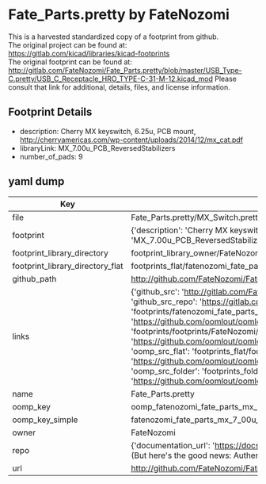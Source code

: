# Fate_Parts.pretty by FateNozomi  
This is a harvested standardized copy of a footprint from github.  
The original project can be found at:  
https://gitlab.com/kicad/libraries/kicad-footprints  
The original footprint can be found at:
http://gitlab.com/FateNozomi/Fate_Parts.pretty/blob/master/USB_Type-C.pretty/USB_C_Receptacle_HRO_TYPE-C-31-M-12.kicad_mod
Please consult that link for additional, details, files, and license information.  
## Footprint Details
* description: Cherry MX keyswitch, 6.25u, PCB mount, http://cherryamericas.com/wp-content/uploads/2014/12/mx_cat.pdf  
* libraryLink: MX_7.00u_PCB_ReversedStabilizers  
* number_of_pads: 9  
## yaml dump  
| Key | Value |  
| --- | --- |  
| file | Fate_Parts.pretty/MX_Switch.pretty/MX_7.00u_PCB_ReversedStabilizers.kicad_mod |  
| footprint | {'description': 'Cherry MX keyswitch, 6.25u, PCB mount, http://cherryamericas.com/wp-content/uploads/2014/12/mx_cat.pdf', 'libraryLink': 'MX_7.00u_PCB_ReversedStabilizers', 'number_of_pads': 9} |  
| footprint_library_directory | footprint_library_owner/FateNozomi_Fate_Parts.pretty |  
| footprint_library_directory_flat | footprints_flat/fatenozomi_fate_parts_mx_7_00u_pcb_reversedstabilizers/working |  
| github_path | http://github.com/FateNozomi/Fate_Parts.pretty/blob/master/MX_Switch.pretty/MX_7.00u_PCB_ReversedStabilizers.kicad_mod |  
| links | {'github_src': 'http://gitlab.com/FateNozomi/Fate_Parts.pretty/blob/master/USB_Type-C.pretty/USB_C_Receptacle_HRO_TYPE-C-31-M-12.kicad_mod', 'github_src_repo': 'https://gitlab.com/kicad/libraries/kicad-footprints', 'oomp_bot': 'footprints/fatenozomi_fate_parts_mx_7_00u_pcb_reversedstabilizers/working', 'oomp_bot_github': 'https://github.com/oomlout/oomlout_oomp_footprint_bot/tree/main/footprints/fatenozomi_fate_parts_mx_7_00u_pcb_reversedstabilizers/working', 'oomp_doc': 'footprints/footprints/FateNozomi/Fate_Parts/MX_7.00u_PCB_ReversedStabilizers/working/', 'oomp_doc_github': 'https://github.com/oomlout/oomlout_oomp_footprint_doc/tree/main/footprints/footprints/FateNozomi/Fate_Parts/MX_7.00u_PCB_ReversedStabilizers/working', 'oomp_src_flat': 'footprints_flat/footprints_flat/fatenozomi_fate_parts_mx_7_00u_pcb_reversedstabilizers/working', 'oomp_src_flat_github': 'https://github.com/oomlout/oomlout_oomp_footprint_src/tree/main/footprints_flat/fatenozomi_fate_parts_mx_7_00u_pcb_reversedstabilizers/working', 'oomp_src_folder': 'footprints_folder/footprints_folder/FateNozomi/Fate_Parts/MX_7.00u_PCB_ReversedStabilizers/working', 'oomp_src_folder_github': 'https://github.com/oomlout/oomlout_oomp_footprint_src/tree/main/footprints_folder/FateNozomi/Fate_Parts/MX_7.00u_PCB_ReversedStabilizers/working'} |  
| name | Fate_Parts.pretty |  
| oomp_key | oomp_fatenozomi_fate_parts_mx_7_00u_pcb_reversedstabilizers |  
| oomp_key_simple | fatenozomi_fate_parts_mx_7_00u_pcb_reversedstabilizers |  
| owner | FateNozomi |  
| repo | {'documentation_url': 'https://docs.github.com/rest/overview/resources-in-the-rest-api#rate-limiting', 'message': "API rate limit exceeded for 84.66.173.59. (But here's the good news: Authenticated requests get a higher rate limit. Check out the documentation for more details.)"} |  
| url | http://github.com/FateNozomi/Fate_Parts.pretty |  

